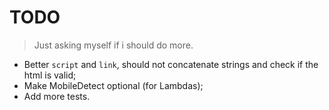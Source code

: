 # TODO

> Just asking myself if i should do more.

- Better `script` and `link`, should not concatenate strings and check if the html is valid;
- Make MobileDetect optional (for Lambdas);
- Add more tests.

